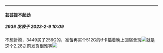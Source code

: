 
*****

####  芸芸提不起劲  
##### 293#       发表于 2023-2-9 10:09

不想折腾，3449买了256G的，准备再买个512G的tf卡插着晚上回宿舍玩<img src="https://static.saraba1st.com/image/smiley/face2017/062.gif" referrerpolicy="no-referrer">就是这个2.28之前发货很难等<img src="https://static.saraba1st.com/image/smiley/face2017/068.png" referrerpolicy="no-referrer">


